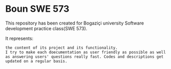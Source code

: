 # Boun SWE 573
This repository has been created for Bogaziçi university Software development practice class(SWE 573).

It represents:
```
the content of its project and its functionality. 
I try to make each doecumentation as user friendly as possible as well as answering users' questions really fast. Codes and descriptions get updated on a regular basis.
```
